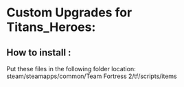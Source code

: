 # Custom Upgrades for Titans_Heroes:
## How to install :
Put these files in the following folder location:
steam/steamapps/common/Team Fortress 2/tf/scripts/items
